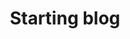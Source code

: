 ---
#
# Use the widgets beneath and the content will be
# inserted automagically in the webpage. To make
# this work, you have to use › layout: frontpage
#
layout: frontpage
title: "Starting blog"
header:
    title: Sool.K Blog
    image_fullwidth: "header_front.jpg"
# widget1:
#     title: "Title 1"
#     url: 'http://kinchi22.github.io/'
#     text: 'ABCD'
#     image: widget-1-302x182.jpg
# widget2:
#     title: "Title 2"
#     url: 'http://kinchi22.github.io/'
#     text: 'testing the front page'
#     image: widget-1-302x182.jpg
# widget3:
#     title: "Title 3"
#     url: 'http://kinchi22.github.io/'
#     text: 'testing the front page haha'
#     image: widget-1-302x182.jpg
---